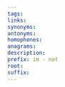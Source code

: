 ```yaml
---
tags: 
links: 
synonyms: 
antonyms: 
homophones: 
anagrams: 
description: 
prefix: im - not
root: 
suffix:
---
```

